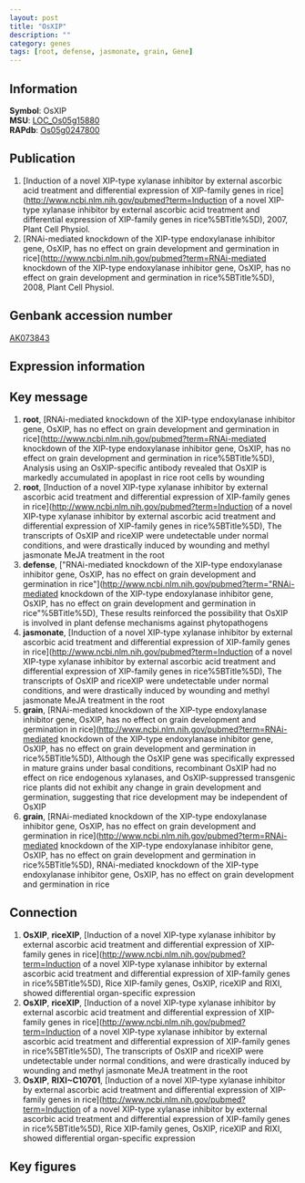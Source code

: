 ```yaml
---
layout: post
title: "OsXIP"
description: ""
category: genes
tags: [root, defense, jasmonate, grain, Gene]
---
```


## Information
__Symbol__: OsXIP  
__MSU__: [LOC_Os05g15880](http://rice.plantbiology.msu.edu/cgi-bin/ORF_infopage.cgi?orf=LOC_Os05g15880)  
__RAPdb__: [Os05g0247800](http://rapdb.dna.affrc.go.jp/viewer/gbrowse_details/irgsp1?name=Os05g0247800)  

## Publication
1. [Induction of a novel XIP-type xylanase inhibitor by external ascorbic acid treatment and differential expression of XIP-family genes in rice](http://www.ncbi.nlm.nih.gov/pubmed?term=Induction of a novel XIP-type xylanase inhibitor by external ascorbic acid treatment and differential expression of XIP-family genes in rice%5BTitle%5D), 2007, Plant Cell Physiol.
2. [RNAi-mediated knockdown of the XIP-type endoxylanase inhibitor gene, OsXIP, has no effect on grain development and germination in rice](http://www.ncbi.nlm.nih.gov/pubmed?term=RNAi-mediated knockdown of the XIP-type endoxylanase inhibitor gene, OsXIP, has no effect on grain development and germination in rice%5BTitle%5D), 2008, Plant Cell Physiol.

## Genbank accession number
[AK073843](http://www.ncbi.nlm.nih.gov/nuccore/AK073843)  

## Expression information

## Key message
1. __root__, [RNAi-mediated knockdown of the XIP-type endoxylanase inhibitor gene, OsXIP, has no effect on grain development and germination in rice](http://www.ncbi.nlm.nih.gov/pubmed?term=RNAi-mediated knockdown of the XIP-type endoxylanase inhibitor gene, OsXIP, has no effect on grain development and germination in rice%5BTitle%5D),  Analysis using an OsXIP-specific antibody revealed that OsXIP is markedly accumulated in apoplast in rice root cells by wounding
2. __root__, [Induction of a novel XIP-type xylanase inhibitor by external ascorbic acid treatment and differential expression of XIP-family genes in rice](http://www.ncbi.nlm.nih.gov/pubmed?term=Induction of a novel XIP-type xylanase inhibitor by external ascorbic acid treatment and differential expression of XIP-family genes in rice%5BTitle%5D),  The transcripts of OsXIP and riceXIP were undetectable under normal conditions, and were drastically induced by wounding and methyl jasmonate MeJA treatment in the root
3. __defense__, ["RNAi-mediated knockdown of the XIP-type endoxylanase inhibitor gene, OsXIP, has no effect on grain development and germination in rice"](http://www.ncbi.nlm.nih.gov/pubmed?term="RNAi-mediated knockdown of the XIP-type endoxylanase inhibitor gene, OsXIP, has no effect on grain development and germination in rice"%5BTitle%5D),  These results reinforced the possibility that OsXIP is involved in plant defense mechanisms against phytopathogens
4. __jasmonate__, [Induction of a novel XIP-type xylanase inhibitor by external ascorbic acid treatment and differential expression of XIP-family genes in rice](http://www.ncbi.nlm.nih.gov/pubmed?term=Induction of a novel XIP-type xylanase inhibitor by external ascorbic acid treatment and differential expression of XIP-family genes in rice%5BTitle%5D),  The transcripts of OsXIP and riceXIP were undetectable under normal conditions, and were drastically induced by wounding and methyl jasmonate MeJA treatment in the root
5. __grain__, [RNAi-mediated knockdown of the XIP-type endoxylanase inhibitor gene, OsXIP, has no effect on grain development and germination in rice](http://www.ncbi.nlm.nih.gov/pubmed?term=RNAi-mediated knockdown of the XIP-type endoxylanase inhibitor gene, OsXIP, has no effect on grain development and germination in rice%5BTitle%5D),  Although the OsXIP gene was specifically expressed in mature grains under basal conditions, recombinant OsXIP had no effect on rice endogenous xylanases, and OsXIP-suppressed transgenic rice plants did not exhibit any change in grain development and germination, suggesting that rice development may be independent of OsXIP
6. __grain__, [RNAi-mediated knockdown of the XIP-type endoxylanase inhibitor gene, OsXIP, has no effect on grain development and germination in rice](http://www.ncbi.nlm.nih.gov/pubmed?term=RNAi-mediated knockdown of the XIP-type endoxylanase inhibitor gene, OsXIP, has no effect on grain development and germination in rice%5BTitle%5D), RNAi-mediated knockdown of the XIP-type endoxylanase inhibitor gene, OsXIP, has no effect on grain development and germination in rice

## Connection
1. __OsXIP__, __riceXIP__, [Induction of a novel XIP-type xylanase inhibitor by external ascorbic acid treatment and differential expression of XIP-family genes in rice](http://www.ncbi.nlm.nih.gov/pubmed?term=Induction of a novel XIP-type xylanase inhibitor by external ascorbic acid treatment and differential expression of XIP-family genes in rice%5BTitle%5D),  Rice XIP-family genes, OsXIP, riceXIP and RIXI, showed differential organ-specific expression
2. __OsXIP__, __riceXIP__, [Induction of a novel XIP-type xylanase inhibitor by external ascorbic acid treatment and differential expression of XIP-family genes in rice](http://www.ncbi.nlm.nih.gov/pubmed?term=Induction of a novel XIP-type xylanase inhibitor by external ascorbic acid treatment and differential expression of XIP-family genes in rice%5BTitle%5D),  The transcripts of OsXIP and riceXIP were undetectable under normal conditions, and were drastically induced by wounding and methyl jasmonate MeJA treatment in the root
3. __OsXIP__, __RIXI~C10701__, [Induction of a novel XIP-type xylanase inhibitor by external ascorbic acid treatment and differential expression of XIP-family genes in rice](http://www.ncbi.nlm.nih.gov/pubmed?term=Induction of a novel XIP-type xylanase inhibitor by external ascorbic acid treatment and differential expression of XIP-family genes in rice%5BTitle%5D),  Rice XIP-family genes, OsXIP, riceXIP and RIXI, showed differential organ-specific expression

## Key figures


